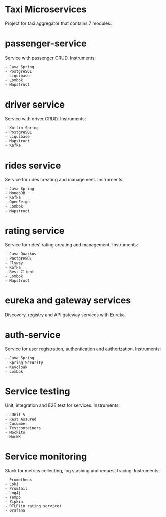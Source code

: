 # Taxi Microservices
Project for taxi aggregator that contains 7 modules:
# passenger-service
Service with passenger CRUD.
Instruments:

    - Java Spring
    - PostgreSQL
    - Liquibase
    - Lombok
    - Mapstruct
# driver service
Service with driver CRUD.
Instruments:

    - Kotlin Spring
    - PostgreSQL
    - Liquibase
    - Mapstruct
    - Kafka
# rides service
Service for rides creating and management.
Instruments:

    - Java Spring
    - MongoDB
    - Kafka
    - OpenFeign
    - Lombok
    - Mapstruct
# rating service
Service for rides' rating creating and management.
Instruments:

    - Java Quarkus
    - PostgreSQL
    - Flyway
    - Kafka
    - Rest Client
    - Lombok
    - Mapstruct
# eureka and gateway services
Discovery, registry and API gateway services with Eureka.
# auth-service
Service for user registration, authentication and authorization.
Instruments:

    - Java Spring
    - Spring Security
    - Keycloak
    - Lombok

# Service testing
Unit, integration and E2E test for services.
Instruments:

    - JUnit 5
    - Rest Assured
    - Cucumber
    - Testcontainers
    - Mockito
    - MockK

# Service monitoring
Stack for metrics collecting, log stashing and request tracing.
Instruments:

    - Prometheus
    - Loki
    - Promtail
    - Log4j
    - Tempo
    - Zipkin
    - OTLP(in rating service)
    - Grafana
